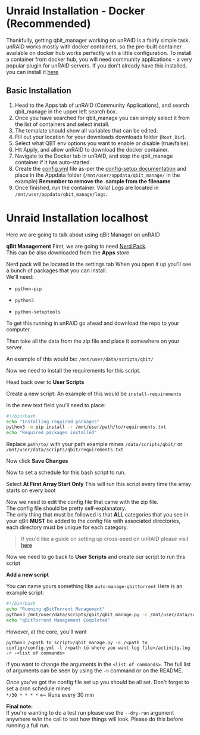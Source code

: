 
# Unraid Installation - Docker (Recommended)
Thankfully, getting qbit_manager working on unRAID is a fairly simple task. unRAID works mostly with docker containers, so the pre-built container available on docker hub works perfectly with a little configuration. To install a container from docker hub, you will need community applications - a very popular plugin for unRAID servers. If you don't already have this installed, you can install it [here](https://forums.unraid.net/topic/38582-plug-in-community-applications/)

## Basic Installation
1. Head to the Apps tab of unRAID (Community Applications), and search qbit_manage in the upper left search box. 
2. Once you have searched for qbit_manage you can simply select it from the list of containers and select install.
3. The template should show all variables that can be edited.
5. Fill out your location for your downloads downloads folder (`Root_Dir`).
6. Select what QBT env options you want to enable or disable (true/false).
7. Hit Apply, and allow unRAID to download the docker container.
8. Navigate to the Docker tab in unRAID, and stop the qbit_manage container if it has auto-started.
9. Create the [config.yml](https://github.com/StuffAnThings/qbit_manage/blob/master/config/config.yml.sample) file as-per the [config-setup documentation](https://github.com/StuffAnThings/qbit_manage/wiki/Config-Setup) and place in the Appdata folder (`/mnt/user/appdata/qbit_manage/` in the example) **Remember to remove the .sample from the filename**
10. Once finished, run the container. Voila! Logs are located in `/mnt/user/appdata/qbit_manage/logs`.
# Unraid Installation localhost
Here we are going to talk about using qBit Manager on unRAID

**qBit Management**
First, we are going to need [Nerd Pack](https://forums.unraid.net/topic/35866-unraid-6-nerdpack-cli-tools-iftop-iotop-screen-kbd-etc/). <br>
This can be also downloaded from the **Apps** store

Nerd pack will be located in the settings tab
When you open it up you'll see a bunch of packages that you can install. <br> We'll need:

* `python-pip`

* `python3`

* `python-setuptools`

To get this running in unRAID go ahead and download the repo to your computer. 

Then take all the data from the zip file and place it somewhere on your server.

An example of this would be: `/mnt/user/data/scripts/qbit/`

Now we need to install the requirements for this script. 

Head back over to **User Scripts**

Create a new script: An example of this would be `install-requirements`

In the new text field you'll need to place:
```bash
#!/bin/bash
echo "Installing required packages"
python3 -m pip install -r /mnt/user/path/to/requirements.txt 
echo "Required packages installed"
```
Replace `path/to/` with your path example mines `/data/scripts/qbit/` or `/mnt/user/data/scripts/qbit/requirements.txt`

Now click **Save Changes**

Now to set a schedule for this bash script to run. 

Select **At First Array Start Only** This will run this script every time the array starts on every boot

Now we need to edit the config file that came with the zip file.
<br>The config file should be pretty self-explanatory. 
<br>The only thing that must be followed is that **ALL** categories that you see in your qBit **MUST** be added to the config file with associated directories, each directory must be unique for each category.

> If you'd like a guide on setting up cross-seed on unRAID please visit [here](https://github.com/Drazzilb08/cross-seed-guide)
  
Now we need to go back to **User Scripts** and create our script to run this script

**Add a new script**

  You can name yours something like `auto-manage-qbittorrent`
  Here is an example script:
  ```bash
  #!/bin/bash
echo "Running qBitTorrent Management"
python3 /mnt/user/data/scripts/qbit/qbit_manage.py -c /mnt/user/data/scripts/qbit/config.yml -l /mnt/user/data/scripts/qbit/activity.log -r -<list of commands>
echo "qBitTorrent Management Completed"
```
However, at the core, you'll want 
```
python3 /<path to script>/qbit_manage.py -c /<path to config>/config.yml -l /<path to where you want log file>/activity.log -r -<list of commands>
```
if you want to change the arguments in the `<list of commands>`. The full list of arguments can be seen by using the `-h` command or on the README.

  
  Once you've got the config file set up you should be all set. 
  Don't forget to set a cron schedule mines <br>`*/30 * * * *` <-- Runs every 30 min
  
**Final note:**<br>
If you're wanting to do a test run please use the `--dry-run` argument anywhere w/in the call to test how things will look. Please do this before running a full run.
